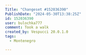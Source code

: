 ```yaml
---
Title: "Changeset #152036390"
PublishDate: "2024-05-30T13:38:25Z"
id: 152036390
user: bulochka777
comment: Took a walk
created_by: Vespucci 20.0.1.0
tags:
  - Montenegro

---
```

